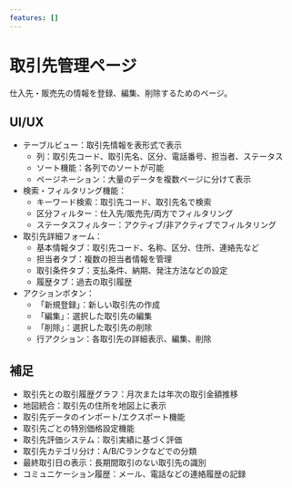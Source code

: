 ```yaml
---
features: []
---
```


# 取引先管理ページ

仕入先・販売先の情報を登録、編集、削除するためのページ。

## UI/UX

- テーブルビュー：取引先情報を表形式で表示
  - 列：取引先コード、取引先名、区分、電話番号、担当者、ステータス
  - ソート機能：各列でのソートが可能
  - ページネーション：大量のデータを複数ページに分けて表示
- 検索・フィルタリング機能：
  - キーワード検索：取引先コード、取引先名で検索
  - 区分フィルター：仕入先/販売先/両方でフィルタリング
  - ステータスフィルター：アクティブ/非アクティブでフィルタリング
- 取引先詳細フォーム：
  - 基本情報タブ：取引先コード、名称、区分、住所、連絡先など
  - 担当者タブ：複数の担当者情報を管理
  - 取引条件タブ：支払条件、納期、発注方法などの設定
  - 履歴タブ：過去の取引履歴
- アクションボタン：
  - 「新規登録」：新しい取引先の作成
  - 「編集」：選択した取引先の編集
  - 「削除」：選択した取引先の削除
  - 行アクション：各取引先の詳細表示、編集、削除

## 補足

- 取引先との取引履歴グラフ：月次または年次の取引金額推移
- 地図統合：取引先の住所を地図上に表示
- 取引先データのインポート/エクスポート機能
- 取引先ごとの特別価格設定機能
- 取引先評価システム：取引実績に基づく評価
- 取引先カテゴリ分け：A/B/Cランクなどでの分類
- 最終取引日の表示：長期間取引のない取引先の識別
- コミュニケーション履歴：メール、電話などの連絡履歴の記録
